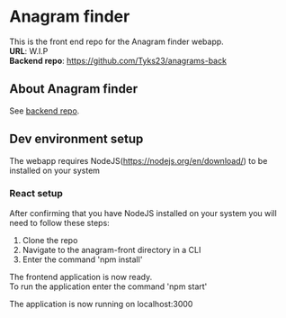 # Anagram finder  
This is the front end repo for the Anagram finder webapp.  
**URL**: W.I.P  
**Backend repo**: https://github.com/Tyks23/anagrams-back  

## About Anagram finder

See [backend repo](https://github.com/Tyks23/anagrams-back).

## Dev environment setup

The webapp requires NodeJS(https://nodejs.org/en/download/) to be installed on your system  

### React setup

After confirming that you have NodeJS installed on your system you will need to follow these steps:  
1) Clone the repo
2) Navigate to the anagram-front directory in a CLI
3) Enter the command 'npm install'

The frontend application is now ready.  
To run the application enter the command 'npm start'

The application is now running on localhost:3000
